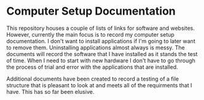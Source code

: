 Computer Setup Documentation
=========

This repository houses a couple of lists of links for software and websites. However, currently the main focus is to record my computer setup documentation. I don't want to install applications if I'm going to later want to remove them. Uninstalling applications almost always is messy. The documents will record the software that I have installed as it stands the test of time. When I need to start with new hardware I don't have to go through the process of trial and error with the applications that are installed.

Additional documents have been created to record a testing of a file structure that is pleasant to look at and meets all of the requirments that I have. This has so far been elusive.
